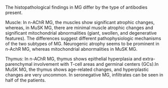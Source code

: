 The histopathological findings in MG differ by the type of antibodies present.

Muscle: In n-AChR MG, the muscles show significant atrophic changes, whereas, in MuSK MG, there are minimal muscle atrophic changes and significant mitochondrial abnormalities (giant, swollen, and degenerative features). The differences suggest different pathophysiologic mechanisms of the two subtypes of MG. Neurogenic atrophy seems to be prominent in n-AchR MG, whereas mitochondrial abnormalities in MuSK MG.

Thymus: In n-AChR MG, thymus shows epithelial hyperplasia and extra-parenchymal involvement with T-cell areas and germinal centers (GCs).In MuSK MG, the thymus shows age-related changes, and hyperplastic changes are very uncommon. In seronegative MG, infiltrates can be seen in half of the patients.